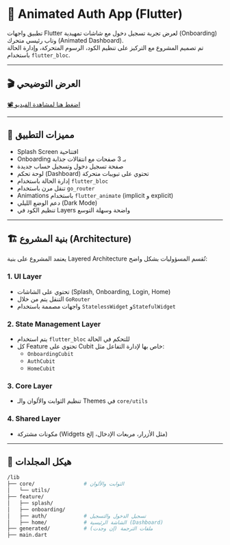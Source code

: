 # 🔐 Animated Auth App (Flutter)

تطبيق واجهات Flutter لعرض تجربة تسجيل دخول مع شاشات تمهيدية (Onboarding) وتاب رئيسي متحرك (Animated Dashboard).  
تم تصميم المشروع مع التركيز على تنظيم الكود، الرسوم المتحركة، وإدارة الحالة باستخدام `flutter_bloc`.

---

## 🎬 العرض التوضيحي

[📽️ اضغط هنا لمشاهدة الفيديو]([https://drive.google.com/file/d/13DI712MnUke_Vi4YQ3Cl3WejQNo3Xp_x/view?usp=sharing](https://drive.google.com/file/d/13DI712MnUke_Vi4YQ3Cl3WejQNo3Xp_x/view?usp=sharing))

---

## 🧩 مميزات التطبيق

- Splash Screen افتتاحية
- Onboarding بـ 3 صفحات مع انتقالات جذابة
- صفحة تسجيل دخول وتسجيل حساب جديدة
- لوحة تحكم (Dashboard) تحتوي على تبويبات متحركة
- إدارة الحالة باستخدام `flutter_bloc`
- تنقل مرن باستخدام `go_router`
- Animations باستخدام `flutter_animate` (implicit و explicit)
- دعم الوضع الليلي (Dark Mode)
- تنظيم الكود في Layers واضحة وسهلة التوسع

---

## 🏗️ بنية المشروع (Architecture)

يعتمد المشروع على بنية Layered Architecture تُقسم المسؤوليات بشكل واضح:

### 1. UI Layer
- تحتوي على الشاشات (Splash, Onboarding, Login, Home)
- التنقل يتم من خلال `GoRouter`
- واجهات مصممة باستخدام `StatelessWidget` و`StatefulWidget` 

### 2. State Management Layer
- يتم استخدام `flutter_bloc` للتحكم في الحالة
- كل Feature تحتوي على Cubit خاص بها لإدارة التفاعل مثل:
  - `OnboardingCubit`
  - `AuthCubit`
  - `HomeCubit`

### 3. Core Layer
- تنظيم الثوابت والألوان والـ Themes في `core/utils`

### 4. Shared Layer
- مكونات مشتركة (Widgets مثل الأزرار، مربعات الإدخال، إلخ)

---

## 📁 هيكل المجلدات

```bash
/lib
├── core/                # الثوابت والألوان
│   └── utils/
├── feature/
│   ├── splash/
│   ├── onboarding/
│   ├── auth/            # تسجيل الدخول والتسجيل
│   ├── home/            # الشاشة الرئيسية (Dashboard)
├── generated/           # ملفات الترجمة (إن وجدت)
├── main.dart
